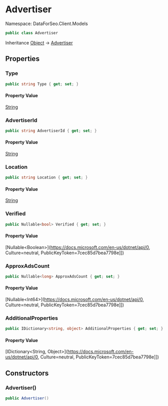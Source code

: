 # Advertiser

Namespace: DataForSeo.Client.Models

```csharp
public class Advertiser
```

Inheritance [Object](https://docs.microsoft.com/en-us/dotnet/api/Object) → [Advertiser](./Advertiser.md)

## Properties

### **Type**

```csharp
public string Type { get; set; }
```

#### Property Value

[String](https://docs.microsoft.com/en-us/dotnet/api/String)<br>

### **AdvertiserId**

```csharp
public string AdvertiserId { get; set; }
```

#### Property Value

[String](https://docs.microsoft.com/en-us/dotnet/api/String)<br>

### **Location**

```csharp
public string Location { get; set; }
```

#### Property Value

[String](https://docs.microsoft.com/en-us/dotnet/api/String)<br>

### **Verified**

```csharp
public Nullable<bool> Verified { get; set; }
```

#### Property Value

[Nullable&lt;Boolean&gt;](https://docs.microsoft.com/en-us/dotnet/api/0, Culture=neutral, PublicKeyToken=7cec85d7bea7798e]])<br>

### **ApproxAdsCount**

```csharp
public Nullable<long> ApproxAdsCount { get; set; }
```

#### Property Value

[Nullable&lt;Int64&gt;](https://docs.microsoft.com/en-us/dotnet/api/0, Culture=neutral, PublicKeyToken=7cec85d7bea7798e]])<br>

### **AdditionalProperties**

```csharp
public IDictionary<string, object> AdditionalProperties { get; set; }
```

#### Property Value

[IDictionary&lt;String, Object&gt;](https://docs.microsoft.com/en-us/dotnet/api/0, Culture=neutral, PublicKeyToken=7cec85d7bea7798e]])<br>

## Constructors

### **Advertiser()**

```csharp
public Advertiser()
```
